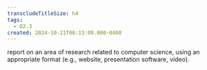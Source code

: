 ```yaml
---
transcludeTitleSize: h4
tags:
  - D2.3
created: 2024-10-21T08:13:09.000-0400
---
```

report on an area of research related to computer science, using an appropriate format (e.g., website, presentation software, video).